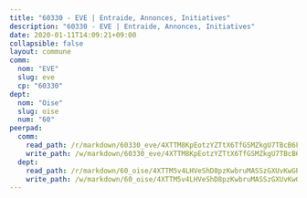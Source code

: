 ```yaml
---
title: "60330 - EVE | Entraide, Annonces, Initiatives"
description: "60330 - EVE | Entraide, Annonces, Initiatives"
date: 2020-01-11T14:09:21+09:00
collapsible: false
layout: commune
comm:
  nom: "EVE"
  slug: eve
  cp: "60330"
dept:
  nom: "Oise"
  slug: oise
  num: "60"
peerpad:
  comm:
    read_path: /r/markdown/60330_eve/4XTTM8KpEotzYZTtX6TfGSMZkgU7TBcB6FCf5rq2eS1nBDd2H
    write_path: /w/markdown/60330_eve/4XTTM8KpEotzYZTtX6TfGSMZkgU7TBcB6FCf5rq2eS1nBDd2H-K3TgULchNfav9WGsvLhmYVdw4k3pU3FkB5H9vbyRxXdMFdC5DXhXdz1gSyo3LQzzRS6P7wuLwPvHHvnYkb9oSazTjKUhGSj9epUVBY9jGF5QZ8RYwzjdQbSN4Htu4eB6FSsmUzP3
  dept:
    read_path: /r/markdown/60_oise/4XTTM5v4LHVeShD8pzKwbruMASSzGXUvKwGPyPNR6Aq6aruGY
    write_path: /w/markdown/60_oise/4XTTM5v4LHVeShD8pzKwbruMASSzGXUvKwGPyPNR6Aq6aruGY-K3TgTfEPmBuMGxs3WizC7aafmuSUvuvwsE7nM986pS4fEczEhokrfL1mXNtU722XatpEcDhfhLf5xd24JkCKBD4DcQHeF5CYjEkAVzDN3PuQerZfYGZ5zy2XFcJNh2Z1pYjLoQTn
---
```


